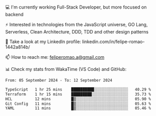 💻 I'm currently working Full-Stack Developer, but more focused on backend

⚡ Interested in technologies from the JavaScript universe, GO Lang, Serverless, Clean Architecture, DDD, TDD and other design patterns

👥 Take a look at my LinkedIn profile: linkedin.com/in/felipe-romao-1442a814b/

📫 How to reach me: feliperomao.a@gmail.com

📊 Check my stats from WakaTime (VS Code) and GitHub:

<!--START_SECTION:waka-->

```txt
From: 05 September 2024 - To: 12 September 2024

TypeScript   1 hr 25 mins    ██████████░░░░░░░░░░░░░░░   40.29 %
Terraform    1 hr 15 mins    █████████░░░░░░░░░░░░░░░░   35.73 %
HCL          12 mins         █▒░░░░░░░░░░░░░░░░░░░░░░░   05.90 %
Git Config   11 mins         █▒░░░░░░░░░░░░░░░░░░░░░░░   05.63 %
YAML         11 mins         █▒░░░░░░░░░░░░░░░░░░░░░░░   05.46 %
```

<!--END_SECTION:waka-->
